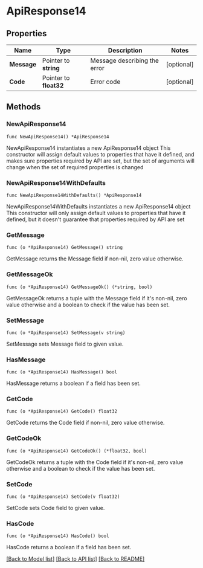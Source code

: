# ApiResponse14

## Properties

Name | Type | Description | Notes
------------ | ------------- | ------------- | -------------
**Message** | Pointer to **string** | Message describing the error | [optional] 
**Code** | Pointer to **float32** | Error code | [optional] 

## Methods

### NewApiResponse14

`func NewApiResponse14() *ApiResponse14`

NewApiResponse14 instantiates a new ApiResponse14 object
This constructor will assign default values to properties that have it defined,
and makes sure properties required by API are set, but the set of arguments
will change when the set of required properties is changed

### NewApiResponse14WithDefaults

`func NewApiResponse14WithDefaults() *ApiResponse14`

NewApiResponse14WithDefaults instantiates a new ApiResponse14 object
This constructor will only assign default values to properties that have it defined,
but it doesn't guarantee that properties required by API are set

### GetMessage

`func (o *ApiResponse14) GetMessage() string`

GetMessage returns the Message field if non-nil, zero value otherwise.

### GetMessageOk

`func (o *ApiResponse14) GetMessageOk() (*string, bool)`

GetMessageOk returns a tuple with the Message field if it's non-nil, zero value otherwise
and a boolean to check if the value has been set.

### SetMessage

`func (o *ApiResponse14) SetMessage(v string)`

SetMessage sets Message field to given value.

### HasMessage

`func (o *ApiResponse14) HasMessage() bool`

HasMessage returns a boolean if a field has been set.

### GetCode

`func (o *ApiResponse14) GetCode() float32`

GetCode returns the Code field if non-nil, zero value otherwise.

### GetCodeOk

`func (o *ApiResponse14) GetCodeOk() (*float32, bool)`

GetCodeOk returns a tuple with the Code field if it's non-nil, zero value otherwise
and a boolean to check if the value has been set.

### SetCode

`func (o *ApiResponse14) SetCode(v float32)`

SetCode sets Code field to given value.

### HasCode

`func (o *ApiResponse14) HasCode() bool`

HasCode returns a boolean if a field has been set.


[[Back to Model list]](../README.md#documentation-for-models) [[Back to API list]](../README.md#documentation-for-api-endpoints) [[Back to README]](../README.md)


